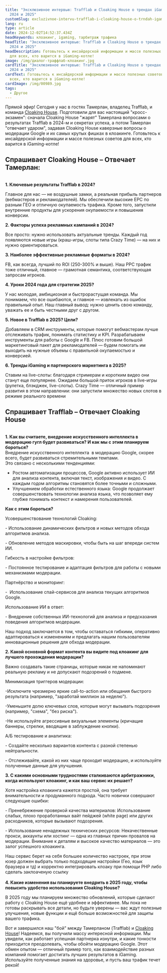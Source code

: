 ```yaml
---
title: "Эксклюзивное интервью: Trafflab и Cloaking House о трендах iGaming в
  2024 и 2025"
customSlug: excluzivnoe-intervu-trafflab-i-cloaking-house-o-trndah-igaming-v-2024-i-2025
lang: ru
type: article
date: 2024-12-02T14:52:37.434Z
headKeywords: клоакинг, igaming, тарбитраж трафика
headTitle: "Эксклюзивное интервью: Trafflab и Cloaking House о трендах iGaming в
  2024 и 2025"
headDescription: Готовьтесь к инсайдерской информации и массе полезных советов
  для всех, кто варится в iGaming-котле!
image: /img/диалог-траффлаб-клоакинг.jpg
cardTitle: "Эксклюзивное интервью: Trafflab и Cloaking House о трендах iGaming в
  2024 и 2025"
cardText: Готовьтесь к инсайдерской информации и массе полезных советов для
  всех, кто варится в iGaming-котле!
cardImage: /img/00989.jpg
tags:
  - Другое
---
```

Прямой эфир! Сегодня у нас в гостях Тамерлан, владелец Trafflab, и команда [Cloaking House](https://cloaking.house/). Подготовили для вас настоящий "кросс-экзамен": сначала Cloaking House "жарят" Тамерлана вопросами о результатах Trafflab в 2024-м и секретах успеха, а потом Тамерлан "отвечает ударом", задавая Cloaking House каверзные вопросы о модерации Google и их самых крутых фишках в клоакинге. Готовьтесь к инсайдерской информации и массе полезных советов для всех, кто варится в iGaming-котле!

## Спрашивает Cloaking House – Отвечает Тамерлан:

\
**1. Ключевые результаты Trafflab в 2024?**

Главное для нас — не воздушные замки, а реальная прибыль партнеров (вебмастеров и рекламодателей). Мы обеспечили высокие EPC по разным ГЕО и отличную окупаемость трафика. Кроме того, запустили внутренние продукты для ускорения окупаемости и повышения конверсии.

**2. Факторы успеха рекламных кампаний в 2024?**

Все просто: нужно использовать актуальные тренды. Каждый год появляются новые игры (краш-игры, слоты типа Crazy Time) — на них и нужно ориентироваться.

**3. Наиболее эффективные рекламные форматы в 2024?**

FB, как всегда, лучший по ROI (250-300% и выше). Наш PPC трафик тоже отличный, главное — грамотная семантика, соответствующая запросам игроков.

**4. Уроки 2024 года для стратегии 2025?**

У нас молодая, амбициозная и быстрорастущая команда. Мы понимаем, что все ошибаются, и главное — извлекать из ошибок правильный опыт. Наш главный вывод: нужно ценить свою команду, уважать ее и быть честными друг с другом.

**5. Новое в Trafflab в 2025? Цели?**

Добавляем в CRM инструменты, которые помогут вебмастерам лучше отслеживать трафик, понимать статистику и KPI. Разрабатываем инструменты для работы с Google и FB. Плюс готовим большой маркетинговый пакет для рекламодателей — будем помогать им выходить на нужные объемы с правильной окупаемостью и конверсией.

**6. Тренды iGaming и партнерского маркетинга в 2025?**

Ставим на live-слоты: благодаря стримерам и коротким видео они станут еще популярнее. Ожидаем большой приток игроков в live-игры (рулетка, блэкджек, live-слоты). Crazy Time — отличный пример развития в этом направлении: они запустили множество новых слотов в режиме реального времени

## Спрашивает Trafflab – Отвечает Cloaking House

\
**1. Как вы считаете, внедрение искусственного интеллекта в модерацию гугл будет развиваться? И как мы с этим планируем бороться?**\
Внедрение искусственного интеллекта  в модерацию Google, скорее всего, будет развиваться стремительными темпами.\
Это связано с несколькими тенденциями:  

* Ростом автоматизации процессов, Google активно использует ИИ для анализа контента, включая текст, изображения и видео. С каждым годом алгоритмы становятся более точными и сложными.  
* Улучшением обработки естественного языка: Google продолжает совершенствовать технологии анализа языка, что позволяет ему глубже понимать контекст и намерения пользователей.  

**Как с этим бороться?**  

Усовершенствование технологий Cloaking:  

\- Использование динамических фильтров и новых методов обхода алгоритмов анализа.  

\- Обновление методов маскировки, чтобы быть на шаг впереди систем ИИ.  

Гибкость в настройке фильтров:  

\- Постоянное тестирование и адаптация фильтров для работы с новыми механизмами модерации.  

Партнёрство и мониторинг:  

\-  Использование спай-сервисов для анализа текущих алгоритмов Google.  

Использование ИИ в ответ:  

\- Внедрение собственных ИИ-технологий для анализа и предсказания поведения алгоритмов модерации.  

Наш подход заключается в том, чтобы оставаться гибкими, оперативно адаптироваться к изменениям и предлагать нашим пользователям инновационные решения для обхода модерации.

**2. Какой основной формат контента вы видите под клоакинг для лучшего прохождения модерации?**

Важно создавать такие страницы, которые никак не напоминают реальную рекламу и не допускают подозрений о подмене.

Минимизация триггеров модерации:

\-Исключите чрезмерно яркие call-to-action или обещания быстрого результата (например, "заработай миллион за неделю").

\-Уменьшите долю ключевых слов, которые могут вызывать подозрения (например, "схема", "без риска").

\-Не используйте агрессивные визуальные элементы (кричащие баннеры, стрелки, вводящие в заблуждение кнопки).

А/Б тестирование и аналитика:

\- Создайте несколько вариантов контента с разной степенью нейтральности.

\- Отслеживайте, какой из них чаще проходит модерацию, и используйте полученные данные для улучшения.

**3. С какими основными трудностями сталкиваются арбитражники, когда используют клоакинг, и как ваш сервис их решает?**

Хотя настройка клоакинга кажется простой, она требует внимательности и продуманного подхода. Часто новички совершают следующие ошибки:

\- Пренебрежение проверкой качества материалов: Использование слабых, плохо проработанных вайт пейджей (white page) или других расходников, которые вызывают подозрения.

\- Использование ненадежных технических ресурсов: Некачественные прокси, аккаунты или хостинг — одна из главных причин провалов на модерации. Внимание к деталям и высокое качество материалов — это залог успешного клоакинга.

Наш сервис берет на себя большее количество настроек, при этом юзер должен выбрать только подходящие настройки (Гео, язык браузера и тд) и корректно интегрировать клоаку при помощи PHP либо сделать заклоаченую ссылку\
\
**4. Какие изменения вы планируете внедрить в 2025 году, чтобы повысить удобство использования Cloaking House?**

В 2025 году мы планируем множество обновлений, которые сделают работу с Cloaking House ещё удобнее и эффективнее. Мы пока не готовы раскрывать все детали, но будьте уверены — вас ждут полезные улучшения, новые функции и ещё больше возможностей для защиты вашего трафика.

Вот и завершился наш "бой" между Тамерланом (Trafflab) и [Cloaking House](https://cloaking.house/)! Надеемся, вы получили массу интересной информации. Мы увидели, как работает успешная партнерка изнутри, и какие тонкости приходится преодолевать, чтобы обойти модерацию Google. Этот обмен опытом — отличный пример того, как взаимодействие разных компаний помогает достигать лучших результатов в iGaming. Используйте полученные знания на здоровье, и пусть ваш трафик течет рекой!